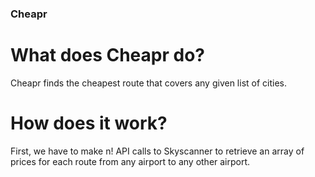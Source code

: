 ### Cheapr

# What does Cheapr do?

Cheapr finds the cheapest route that covers any given list of cities.

# How does it work?

First, we have to make n! API calls to Skyscanner to retrieve an array of prices for each route from any airport to any other airport. 